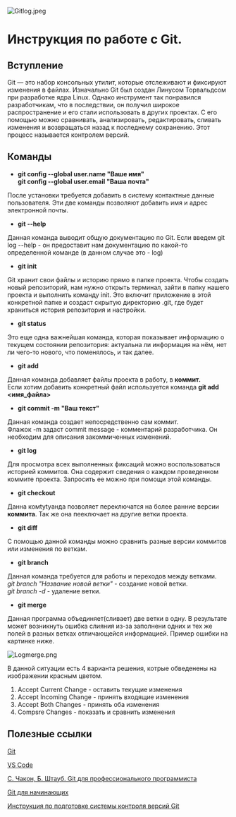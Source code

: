 ![Gitlog.jpeg](Gitlog.jpeg)
# Инструкция по работе с Git.

## Вступление

Git — это набор консольных утилит, которые отслеживают и фиксируют изменения в файлах. Изначально Git был создан Линусом Торвальдсом при разработке ядра Linux. Однако инструмент так понравился разработчикам, что в последствии, он получил широкое распространение и его стали использовать в других проектах. С его помощью можно сравнивать, анализировать, редактировать, сливать изменения и возвращаться назад к последнему сохранению. Этот процесс называется контролем версий.

## Команды

* **git config --global user.name "Ваше имя"\
git config --global user.email "Ваша почта"**

После установки требуется добавить в систему контактные данные пользователя. Эти две команды позволяют добавить имя и адрес электронной почты. 

* **git --help**

Данная команда выводит общую документацию по Git. Если введем git log --help - он предоставит нам документацию по какой-то определенной команде (в данном случае это - log)

* **git init**

Git хранит свои файлы и историю прямо в папке проекта. Чтобы создать новый репозиторий, нам нужно открыть терминал, зайти в папку нашего проекта и выполнить команду init. Это включит приложение в этой конкретной папке и создаст скрытую директорию .git, где будет храниться история репозитория и настройки.

* **git status**

Это еще одна важнейшая команда, которая показывает информацию о текущем состоянии репозитория: актуальна ли информация на нём, нет ли чего-то нового, что поменялось, и так далее.

* **git add**

Данная команда добавляет файлы проекта в работу, в **коммит.**\
Если хотим добавить конкретный файл используется команда **git add <имя_файла>**

* **git commit -m "Ваш текст"**

Данная команда создает непосредственно сам коммит.\
Флажок -m задаст commit message - комментарий разработчика. Он необходим для описания закоммиченных изменений. 

* **git log**

Для просмотра всех выполненных фиксаций можно воспользоваться историей коммитов. Она содержит сведения о каждом проведенном коммите проекта. Запросить ее можно при помощи этой команды.

* **git checkout**

Данна комtytyанда позволяет переключатся на более ранние версии **коммита**. Так же она пееключает на другие ветки проекта.

* **git diff**

С помощью данной команды можно сравнить разные версии коммитов или изменения по веткам.

* **git branch**

Данная команда требуется для работы и переходов между  ветками.\
*git branch "Название новой ветки"* - создание новой ветки.\
*git branch -d* - удаление ветки.  

* **git merge**

Данная программа объединяет(сливает) две ветки в одну. В результате может возникнуть ошибка слияния из-за заполнени одних и тех же полей в разных ветках отличающейся информацией. Пример ошибки на картинке ниже.  

![Logmerge.png](Logmerge.png)

В данной ситуации есть 4 варианта решения, котрые обведенены на изображении красным цветом.

1. Accept Current Change - оставить текущие изменения
2. Accept Incoming Change - принять входящие изменения 
3. Accept Both Changes - принять оба изменения
4. Compsre Changes - показать и сравнить изменения

## Полезные ссылки

[Git](https://git-scm.com/)

[VS Code](https://code.visualstudio.com/)

[С. Чакон, Б. Штауб. Git для профессионального программиста](https://gbcdn.mrgcdn.ru/uploads/asset/4245110/attachment/d4eb8c232f8f2bdf4e42ba7cb49e0c50.pdf)

[Git для начинающих](https://gb.ru/posts/soveti-pro-git)

[Инструкция по подготовке системы контроля версий Git](https://fir-dead-aeb.notion.site/Git-7251e6ce25634c81be2e89cccff9252c)